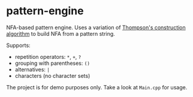 # pattern-engine

NFA-based pattern engine. Uses a variation of [Thompson's construction algorithm](https://en.wikipedia.org/wiki/Thompson%27s_construction) to build NFA from a pattern string.

Supports:
- repetition operators: `*`, `+`, `?`
- grouping with parentheses: `()`
- alternatives: `|`
- characters (no character sets)

The project is for demo purposes only. Take a look at `Main.cpp` for usage.
